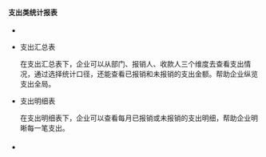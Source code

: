 #### 支出类统计报表

* 
* 支出汇总表

  在支出汇总表下，企业可以从部门、报销人、收款人三个维度去查看支出情况，通过选择统计口径，还能查看已报销和未报销的支出金额。帮助企业纵览支出全局。

* 支出明细表

  在支出明细表下，企业可以查看每月已报销或未报销的支出明细，帮助企业明晰每一笔支出。

* #### 



